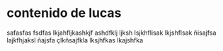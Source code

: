 # contenido de lucas
safasfas
fsdfas
lkjahfljkashkjf
ashdfklj
ljksh
lsjkhflisak
lkjshflsak
ñisajfsa
lajkfhjaksl
ñajsfa
çlkñsajfkla
lksjhfkas
lkajshfka